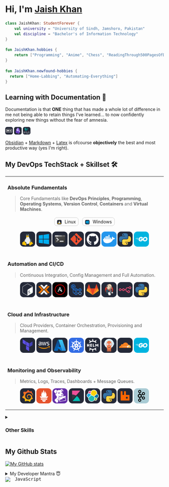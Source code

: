 
# Hi, I'm [Jaish Khan](https://maybejaishkhan.github.io)

```kt
class JaishKhan: StudentForever {
	val university = "University of Sindh, Jamshoro, Pakistan"
	val discipline = "Bachelor's of Information Technology"
}

fun JaishKhan.hobbies {
	return ["Programming", "Anime", "Chess", "ReadingThrough500PagesOfDocumentationCuzWhyNot"]
}

fun JaishKhan.newfound-hobbies {
  return ["Home-Labbing", "Automating-Everything"]
}
```

## Learning with Documentation 📃

Documentation is that **ONE** thing that has made a whole lot of difference in me not being able to retain things I've learned... to now confidently exploring new things without the fear of amnesia.

<img src="./assets/icons/markdown-dark.svg" width="24" height="24" alt=""> <img src="./assets/icons/obsidian-auto.svg" width="24" height="24" alt=""> <img src="./assets/icons/latex-auto.svg" width="24" height="24" alt="">

[Obsidian](https://obsidian.md/) + [Markdown](https://www.markdownguide.org/) + [Latex](https://www.latex-project.org/get/) is ofcourse **objectively** the best and most productive way (yes I'm right).

## My DevOps TechStack + Skillset 🛠️

<table>
<tr>
  <td valign="top" width="50%">

### Absolute Fundamentals

> Core Fundamentals like **DevOps Principles**, **Programming**, **Operating Systems**, **Version Control**, **Containers** and **Virtual Machines**.

<p align="center">
  <span style="display: inline-block; border: 1px solid #ccc; border-radius: 8px; padding: 4px 8px; margin: 4px;">
  <img src="./assets/icons/linux-auto.svg" style="height: 1em; vertical-align: middle; margin-right: 6px;">
  Linux
  </span>
  <span style="display: inline-block; border: 1px solid #ccc; border-radius: 8px; padding: 4px 8px; margin: 4px;">
  <img src="./assets/icons/windows-auto.svg" style="height: 1em; vertical-align: middle; margin-right: 6px;">
  Windows
  </span>
</p>


<p align="center">
  <img src="./assets/icons/linux-auto.svg" width="48" height="48" alt="">
  <img src="./assets/icons/windows-auto.svg" width="48" height="48" alt="">
  <img src="./assets/icons/terminal-auto.svg" width="48" height="48" alt="">
  <img src="./assets/icons/git-auto.svg" width="48" height="48" alt="">
  <img src="./assets/icons/github-auto.svg" width="48" height="48" alt="">
  <img src="./assets/icons/docker.svg" width="48" height="48" alt="">
  <img src="./assets/icons/python-auto.svg" width="48" height="48" alt="">
  <img src="./assets/icons/golang.svg" width="48" height="48" alt="">
</p>

  </td>
</tr>
<tr>
  <td valign="top">

### Automation and CI/CD

> Continuous Integration, Config Management and Full Automation.

<p align="center">
  <img src="./assets/icons/bash-auto.svg" width="48" height="48" alt="">
  <img src="./assets/icons/proxmox-auto.svg" width="48" height="48" alt="">
  <img src="./assets/icons/ansible.svg" width="48" height="48" alt="">
  <img src="./assets/icons/githubactions-auto.svg" width="48" height="48" alt="">
  <img src="./assets/icons/gitlab-auto.svg" width="48" height="48" alt="">
  <img src="./assets/icons/jenkins-auto.svg" width="48" height="48" alt="">
  <img src="./assets/icons/n8n-auto.svg" width="48" height="48" alt="">
  <img src="./assets/icons/python-auto.svg" width="48" height="48" alt="">
</p>

  </td>
</tr>
<tr>
  <td valign="top">

### Cloud and Infrastructure

> Cloud Providers, Container Orchestration, Provisioning and Management.

<p align="center">
  <img src="./assets/icons/terraform-auto.svg" width="48" height="48" alt="">
  <img src="./assets/icons/aws-auto.svg" width="48" height="48" alt="">
    <img src="./assets/icons/azure-auto.svg" width="48" height="48" alt="">
  <img src="./assets/icons/kubernetes.svg" width="48" height="48" alt="">
  <img src="./assets/icons/helm-auto.svg" width="48" height="48" alt="">
  <img src="./assets/icons/argocd-auto.svg" width="48" height="48" alt="">
  <img src="./assets/icons/cloudflare-auto.svg" width="48" height="48" alt="">
  <img src="./assets/icons/golang.svg" width="48" height="48" alt="">
</p>

  </td>
</tr>
<tr>
  <td valign="top">

### Monitoring and Observability

> Metrics, Logs, Traces, Dashboards + Message Queues.

<p align="center">
  <img src="./assets/icons/grafana-auto.svg" width="48" height="48" alt="">
  <img src="./assets/icons/prometheus.svg" width="48" height="48" alt="">
    <img src="./assets/icons/datadog.svg" width="48" height="48" alt="">
  <img src="./assets/icons/kibana-auto.svg" width="48" height="48" alt="">
  <img src="./assets/icons/elasticsearch-auto.svg" width="48" height="48" alt="">
  <img src="./assets/icons/python-auto.svg" width="48" height="48" alt="">
  <img src="./assets/icons/rabbitmq-auto.svg" width="48" height="48" alt="">
  <img src="./assets/icons/kafka.svg" width="48" height="48" alt="">
</p>

  </td>
</tr>
</table>

<details>
  <summary><h3>Other Skills</h3></summary>

### 🌐 WebDev

Most familiar with it and have created many, many websites/apps.

<p align="center">
	<img src="https://skillicons.dev/icons?i=html,css,js,ts,react,tailwind,nodejs,nextjs,astro,postgres,mongodb,redis"
</p>

  </td>

<td valign="top" width="50%">

### 📱 AndroidDev

I find it the most friction-less and fruitful to work with.

<p align="center">
	<img src="https://skillicons.dev/icons?i=androidstudio,kotlin,ktor,java,gradle,sqlite,dart,flutter"
</p>

  </td>
</details>

## My Github Stats

[![My GitHub stats](https://github-readme-stats.vercel.app/api?username=maybejaishkhan)](https://github.com/maybejaishkhan/github-readme-stats)

<details>
  <summary>My Developer Mantra 😇</summary>

  *"Embrace the bugs, cherish the commits, and always remember: even semicolons deserve a second chance."*
  
</details>

<kbd>
  <img src="https://cdn.jsdelivr.net/gh/devicons/devicon/icons/javascript/javascript-original.svg"
       style="height: 1em; vertical-align: middle; margin-right: 6px;">
  JavaScript
</kbd>

